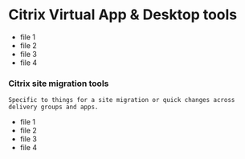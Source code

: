 # Citrix Virtual App & Desktop tools
- file 1
- file 2
- file 3
- file 4

### Citrix site migration tools
`Specific to things for a site migration or quick changes across delivery groups and apps.`
- file 1
- file 2
- file 3
- file 4
